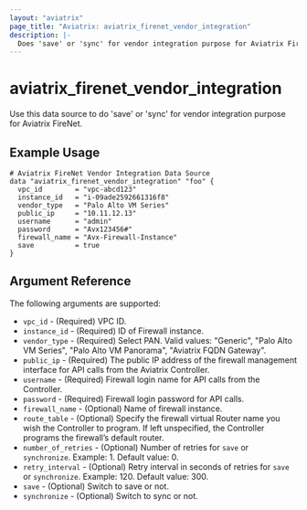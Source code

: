 ```yaml
---
layout: "aviatrix"
page_title: "Aviatrix: aviatrix_firenet_vendor_integration"
description: |-
  Does 'save' or 'sync' for vendor integration purpose for Aviatrix FireNet.
---
```


# aviatrix_firenet_vendor_integration

Use this data source to do 'save' or 'sync' for vendor integration purpose for Aviatrix FireNet.

## Example Usage

```hcl
# Aviatrix FireNet Vendor Integration Data Source
data "aviatrix_firenet_vendor_integration" "foo" {
  vpc_id        = "vpc-abcd123"
  instance_id   = "i-09ade2592661316f8"
  vendor_type   = "Palo Alto VM Series"
  public_ip     = "10.11.12.13"
  username      = "admin"
  password      = "Avx123456#"
  firewall_name = "Avx-Firewall-Instance"
  save          = true
}
```

## Argument Reference

The following arguments are supported:

* `vpc_id` - (Required) VPC ID.
* `instance_id` - (Required) ID of Firewall instance.
* `vendor_type` - (Required) Select PAN. Valid values: "Generic", "Palo Alto VM Series", "Palo Alto VM Panorama", "Aviatrix FQDN Gateway".
* `public_ip` - (Required) The public IP address of the firewall management interface for API calls from the Aviatrix Controller.
* `username` - (Required) Firewall login name for API calls from the Controller.
* `password` - (Required) Firewall login password for API calls.
* `firewall_name` - (Optional) Name of firewall instance.
* `route_table` - (Optional) Specify the firewall virtual Router name you wish the Controller to program. If left unspecified, the Controller programs the firewall’s default router.
* `number_of_retries` - (Optional) Number of retries for `save` or `synchronize`. Example: 1. Default value: 0.
* `retry_interval` - (Optional) Retry interval in seconds of retries for `save` or `synchronize`. Example: 120. Default value: 300.
* `save` - (Optional) Switch to save or not.
* `synchronize` - (Optional) Switch to sync or not.

